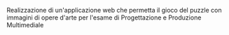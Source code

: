 Realizzazione di un'applicazione web che permetta il gioco del puzzle con immagini di opere d'arte per l'esame di Progettazione e Produzione Multimediale
